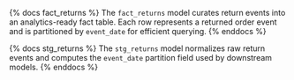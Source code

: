 {% docs fact_returns %}
The `fact_returns` model curates return events into an analytics-ready fact table. Each row represents a returned order event and is partitioned by `event_date` for efficient querying.
{% enddocs %}

{% docs stg_returns %}
The `stg_returns` model normalizes raw return events and computes the `event_date` partition field used by downstream models.
{% enddocs %}
